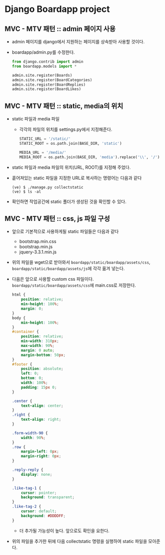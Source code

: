 # Django Boardapp project

## MVC - MTV 패턴 :: admin 페이지 사용

- admin 페이지를 django에서 지원하는 페이지를 상속받아 사용할 것이다.
- boardapp/admin.py를 수정한다.

    ```python
    from django.contrib import admin
    from boardapp.models import *

    admin.site.register(Boards)
    admin.site.register(BoardCategories)
    admin.site.register(BoardReplies)
    admin.site.register(BoardLikes)
    ```

## MVC - MTV 패턴 :: static, media의 위치

- static 파일과 media 파일

    - 각각의 파일의 위치를 settings.py에서 지정해준다.

        ```python
        STATIC_URL = '/static/'
        STATIC_ROOT = os.path.join(BASE_DIR, 'static')

        MEDIA_URL = '/media/'
        MEDIA_ROOT = os.path.join(BASE_DIR, 'media').replace('\\', '/')
        ```

- static 파일과 media 파일의 위치(URL, ROOT)를 지정해 주었다.
- 흩어져있는 static 파일을 지정한 URL로 복사하는 명령어는 다음과 같다

    ```
    (ve) $ ./manage.py collectstatic
    (ve) $ ls -al
    ```

- 확인하면 작업공간에 static 폴더가 생성된 것을 확인할 수 있다.

## MVC - MTV 패턴 :: css, js 파일 구성

- 앞으로 기본적으로 사용하게될 static 파일들은 다음과 같다

    - bootstrap.min.css
    - bootstrap.min.js
    - jquery-3.3.1.min.js

- 위의 파일을 wget으로 받아와서 `boardapp/static/boardapp/assets/css`, `boardapp/static/boardapp/assets/js`에 각각 옮겨 넣는다.

- 다음은 앞으로 사용할 custom css 파일이다. `boardapp/static/boardapp/assets/css`에 main.css로 저장한다.

    ```css
    html {
        position: relative;
        min-height: 100%;
        margin: 0;
    }
    body {
        min-height: 100%;
    }
    #container {
        position: relative;
        min-width: 310px;
        max-width: 90%;
        margin: 0 auto;
        margin-bottom: 50px;
    }
    #footer {
        position: absolute;
        left: 0;
        bottom: 0;
        width: 100%;
	    padding: 15px 0;
    }

    .center {
        text-align: center;
    }
    .right {
        text-align: right;
    }

    .form-width-90 {
        width: 90%;
    }
    .row {
        margin-left: 0px;
        margin-right: 0px;
    }

    .reply-reply {
        display: none;
    }

    .like-tag-1 {
        cursor: pointer;
        background: transparent;
    }
    .like-tag-2 {
        cursor: default;
        background: #DDDDFF;
    }
    ```
    - 더 추가될 가능성이 높다. 앞으로도 확인을 요한다.

- 위의 파일을 추가한 뒤에 다음 collectstatic 명령을 실행하여 static 파일을 모아준다.